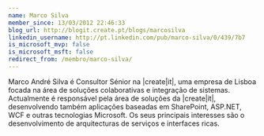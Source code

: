 ```yaml
---
name: Marco Silva
member_since: 13/03/2012 22:46:33
blog_url: http://blogit.create.pt/blogs/marcosilva
linkedin_username: http://pt.linkedin.com/pub/marco-silva/0/439/7b7
is_microsoft_mvp: false
is_microsoft_msft: false
redirect_from: /membro/marco-silva/
---
```

Marco André Silva é Consultor Sénior na |create|it|, uma empresa de Lisboa focada na área de soluções colaborativas e integração de sistemas. Actualmente é responsável pela área de soluções da |create|it|, desenvolvendo também aplicações baseadas em SharePoint, ASP.NET, WCF e outras tecnologias Microsoft.
Os seus principais interesses são o desenvolvimento de arquitecturas de serviços e interfaces ricas.